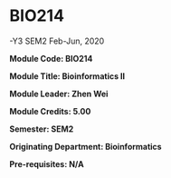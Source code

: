 # BIO214

-Y3 SEM2 Feb-Jun, 2020

**Module Code: BIO214**

**Module Title: Bioinformatics II**

**Module Leader: Zhen Wei**

**Module Credits: 5.00**

**Semester: SEM2**

**Originating Department: Bioinformatics**

**Pre-requisites: N/A**